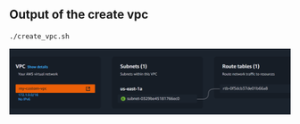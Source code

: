 ## Output of the create vpc
```sh
./create_vpc.sh
```
![Alt text](/images/ssgitlab.png?raw=true "The VPC I created")
